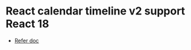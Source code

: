 # React calendar timeline v2 support React 18

- [Refer doc]([https://github.com/vitejs/vite-plugin-react-swc](https://github.com/namespace-ee/react-calendar-timeline)https://github.com/namespace-ee/react-calendar-timeline)
